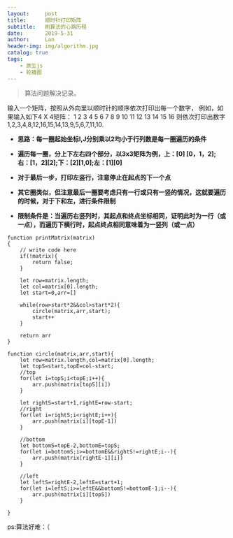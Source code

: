 ```yaml
---
layout:     post
title:      顺时针打印矩阵
subtitle:   刷算法的心路历程
date:       2019-5-31
author:     Lan
header-img: img/algorithm.jpg
catalog: true
tags:
    - 原生js
    - 轮播图
---
```

>算法问题解决记录。


输入一个矩阵，按照从外向里以顺时针的顺序依次打印出每一个数字，
例如，如果输入如下4 X 4矩阵： 1 2 3 4 5 6 7 8 9 10 11 12 13 14 15 16 
则依次打印出数字1,2,3,4,8,12,16,15,14,13,9,5,6,7,11,10.

 - **思路：每一圈起始坐标I,J分别乘以2均小于行列数是每一圈遍历的条件**

 

 - **遍历每一圈，分上下左右四个部分，以3x3矩阵为例，上：[0] [0，1，2];右：[1，2][2];下：[2][1,0];左：[1][0]**
 - **对于最后一步，打印左竖行，注意停止在起点的下一个点**
 - **其它圈类似，但注意最后一圈要考虑只有一行或只有一竖的情况，这就要遍历的时候，对于下和左，进行条件限制**
 - **限制条件是：当遍历右竖列时，其起点和终点坐标相同，证明此时为一行（或一点），而遍历下横行时，起点终点相同意味着为一竖列（或一点）**


```
function printMatrix(matrix)
{
    // write code here
    if(!matrix){
        return false;
    }
    
    let row=matrix.length;
    let col=matrix[0].length;
    let start=0,arr=[]
    
    while(row>start*2&&col>start*2){
        circle(matrix,arr,start);
        start++
    }
  
    return arr
}

function circle(matrix,arr,start){
    let row=matrix.length,col=matrix[0].length;
    let topS=start,topE=col-start;
    //top
    for(let i=topS;i<topE;i++){
        arr.push(matrix[topS][i])
    }
    
    let rightS=start+1,rightE=row-start;
    //right
    for(let i=rightS;i<rightE;i++){
        arr.push(matrix[i][topE-1])
    }
    
    //bottom
    let bottomS=topE-2,bottomE=topS;
    for(let i=bottomS;i>=bottomE&&rightS!=rightE;i--){
        arr.push(matrix[rightE-1][i])
    }
    
    //left
    let leftS=rightE-2,leftE=start+1;
    for(let i=leftS;i>=leftE&&bottomS!=bottomE-1;i--){
        arr.push(matrix[i][topS])
    }
    
}

```

 ps:算法好难：（